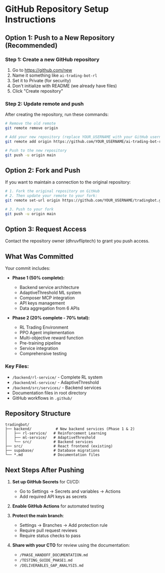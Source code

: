 # GitHub Repository Setup Instructions

## Option 1: Push to a New Repository (Recommended)

### Step 1: Create a new GitHub repository
1. Go to https://github.com/new
2. Name it something like `ai-trading-bot-rl`
3. Set it to Private (for security)
4. Don't initialize with README (we already have files)
5. Click "Create repository"

### Step 2: Update remote and push
After creating the repository, run these commands:

```bash
# Remove the old remote
git remote remove origin

# Add your new repository (replace YOUR_USERNAME with your GitHub username)
git remote add origin https://github.com/YOUR_USERNAME/ai-trading-bot-rl.git

# Push to the new repository
git push -u origin main
```

## Option 2: Fork and Push

If you want to maintain a connection to the original repository:

```bash
# 1. Fork the original repository on GitHub
# 2. Then update your remote to your fork:
git remote set-url origin https://github.com/YOUR_USERNAME/tradingbot.git

# 3. Push to your fork
git push -u origin main
```

## Option 3: Request Access

Contact the repository owner (dhruvfliptech) to grant you push access.

## What Was Committed

Your commit includes:
- **Phase 1 (50% complete):**
  - Backend service architecture
  - AdaptiveThreshold ML system
  - Composer MCP integration
  - API keys management
  - Data aggregation from 6 APIs

- **Phase 2 (20% complete - 70% total):**
  - RL Trading Environment
  - PPO Agent implementation
  - Multi-objective reward function
  - Pre-training pipeline
  - Service integration
  - Comprehensive testing

### Key Files:
- `/backend/rl-service/` - Complete RL system
- `/backend/ml-service/` - AdaptiveThreshold
- `/backend/src/services/` - Backend services
- Documentation files in root directory
- GitHub workflows in `.github/`

## Repository Structure
```
tradingbot/
├── backend/           # New backend services (Phase 1 & 2)
│   ├── rl-service/   # Reinforcement Learning
│   ├── ml-service/   # AdaptiveThreshold
│   └── src/          # Backend services
├── src/              # React frontend (existing)
├── supabase/         # Database migrations
└── *.md              # Documentation files
```

## Next Steps After Pushing

1. **Set up GitHub Secrets** for CI/CD:
   - Go to Settings → Secrets and variables → Actions
   - Add required API keys as secrets

2. **Enable GitHub Actions** for automated testing

3. **Protect the main branch**:
   - Settings → Branches → Add protection rule
   - Require pull request reviews
   - Require status checks to pass

4. **Share with your CTO** for review using the documentation:
   - `/PHASE_HANDOFF_DOCUMENTATION.md`
   - `/TESTING_GUIDE_PHASE1.md`
   - `/DELIVERABLES_GAP_ANALYSIS.md`